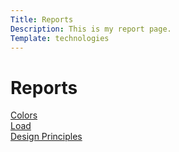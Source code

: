 ```yaml
---
Title: Reports
Description: This is my report page.
Template: technologies
---
```


Reports
==========================

<div class="box col3">
    <a href="%base_url%?analysis/01_colors">Colors</a>
</div>

<div class="box col3">
    <a href="%base_url%?analysis/02_load">Load</a>
</div>

<div class="box col3">
    <a href="%base_url%?analysis/03_design_principles">Design Principles</a>
</div>